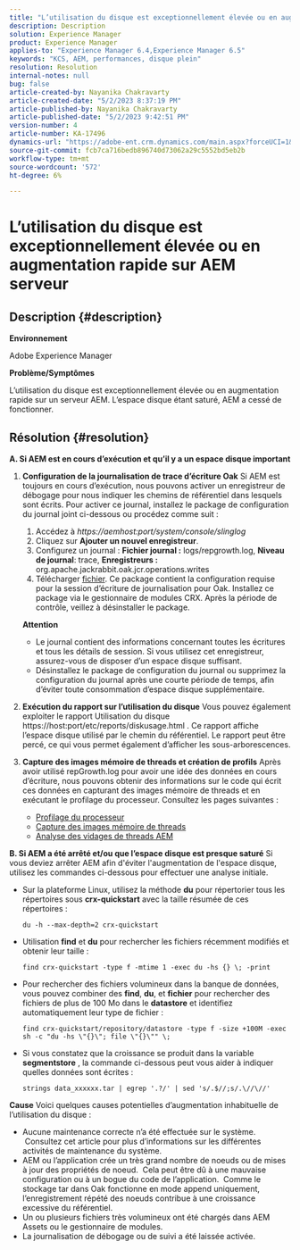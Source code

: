 ```yaml
---
title: "L’utilisation du disque est exceptionnellement élevée ou en augmentation rapide sur AEM serveur"
description: Description
solution: Experience Manager
product: Experience Manager
applies-to: "Experience Manager 6.4,Experience Manager 6.5"
keywords: "KCS, AEM, performances, disque plein"
resolution: Resolution
internal-notes: null
bug: false
article-created-by: Nayanika Chakravarty
article-created-date: "5/2/2023 8:37:19 PM"
article-published-by: Nayanika Chakravarty
article-published-date: "5/2/2023 9:42:51 PM"
version-number: 4
article-number: KA-17496
dynamics-url: "https://adobe-ent.crm.dynamics.com/main.aspx?forceUCI=1&pagetype=entityrecord&etn=knowledgearticle&id=104d8e1f-29e9-ed11-a7c6-6045bd006268"
source-git-commit: fcb7ca716bedb896740d73062a29c5552bd5eb2b
workflow-type: tm+mt
source-wordcount: '572'
ht-degree: 6%

---
```


# L’utilisation du disque est exceptionnellement élevée ou en augmentation rapide sur AEM serveur

## Description {#description}


<b>Environnement</b>

Adobe Experience Manager

<b>Problème/Symptômes</b>

L’utilisation du disque est exceptionnellement élevée ou en augmentation rapide sur un serveur AEM. L’espace disque étant saturé, AEM a cessé de fonctionner.




## Résolution {#resolution}

<b>A. Si AEM est en cours d’exécution et qu’il y a un espace disque important</b>
1. <b>Configuration de la journalisation de trace d’écriture Oak</b>    Si AEM est toujours en cours d’exécution, nous pouvons activer un enregistreur de débogage pour nous indiquer les chemins de référentiel dans lesquels sont écrits. Pour activer ce journal, installez le package de configuration du journal joint ci-dessous ou procédez comme suit :

   1. Accédez à *https://aemhost:port/system/console/slinglog*
   2. Cliquez sur <b>Ajouter un nouvel enregistreur</b>.
   3. Configurez un journal : <b>Fichier journal :</b> logs/repgrowth.log, <b>Niveau de journal</b>: trace, <b>Enregistreurs :</b> org.apache.jackrabbit.oak.jcr.operations.writes
   4. Télécharger [fichier](https://helpx.adobe.com/content/dam/help/en/experience-manager/kb/analyze-unusual-repository-growth/jcr:content/main-pars/download/log_repository_growth-1.zip).        Ce package contient la configuration requise pour la session d’écriture de journalisation pour Oak. Installez ce package via le gestionnaire de modules CRX. Après la période de contrôle, veillez à désinstaller le package.

   <b>Attention</b>

   - Le journal contient des informations concernant toutes les écritures et tous les détails de session. Si vous utilisez cet enregistreur, assurez-vous de disposer d’un espace disque suffisant.
   - Désinstallez le package de configuration du journal ou supprimez la configuration du journal après une courte période de temps, afin d’éviter toute consommation d’espace disque supplémentaire.
2. <b>Exécution du rapport sur l’utilisation du disque</b>    Vous pouvez également exploiter le rapport Utilisation du disque https://host:port/etc/reports/diskusage.html . Ce rapport affiche l’espace disque utilisé par le chemin du référentiel. Le rapport peut être percé, ce qui vous permet également d’afficher les sous-arborescences.
3. <b>Capture des images mémoire de threads et création de profils</b>    Après avoir utilisé repGrowth.log pour avoir une idée des données en cours d’écriture, nous pouvons obtenir des informations sur le code qui écrit ces données en capturant des images mémoire de threads et en exécutant le profilage du processeur. Consultez les pages suivantes :

   - [Profilage du processeur](https://experienceleague.adobe.com/docs/experience-cloud-kcs/kbarticles/KA-17499.html?lang=fr)
   - [Capture des images mémoire de threads](https://experienceleague.adobe.com/docs/experience-cloud-kcs/kbarticles/KA-17452.html?lang=fr)
   - [Analyse des vidages de threads AEM](https://experienceleague.adobe.com/docs/experience-cloud-kcs/kbarticles/KA-16458.html?lang=fr)

<b>B. Si AEM a été arrêté et/ou que l’espace disque est presque saturé</b>
Si vous deviez arrêter AEM afin d&#39;éviter l&#39;augmentation de l&#39;espace disque, utilisez les commandes ci-dessous pour effectuer une analyse initiale.

- Sur la plateforme Linux, utilisez la méthode <b>du</b> pour répertorier tous les répertoires sous <b>crx-quickstart</b> avec la taille résumée de ces répertoires :<br>

   ```
   du -h --max-depth=2 crx-quickstart
   ```
- Utilisation <b>find</b> et <b>du</b> pour rechercher les fichiers récemment modifiés et obtenir leur taille :

   ```
   find crx-quickstart -type f -mtime 1 -exec du -hs {} \; -print
   ```
- Pour rechercher des fichiers volumineux dans la banque de données, vous pouvez combiner des <b>find</b>, <b>du</b>, et <b>fichier</b> pour rechercher des fichiers de plus de 100 Mo dans le <b>datastore</b> et identifiez automatiquement leur type de fichier :

   ```
   find crx-quickstart/repository/datastore -type f -size +100M -exec sh -c "du -hs \"{}\"; file \"{}\"" \;
   ```
- Si vous constatez que la croissance se produit dans la variable <b>segmentstore</b> , la commande ci-dessous peut vous aider à indiquer quelles données sont écrites :

   ```
   strings data_xxxxxx.tar | egrep '.?/' | sed 's/.$//;s/.\//\//'
   ```

<b>Cause</b>
Voici quelques causes potentielles d’augmentation inhabituelle de l’utilisation du disque :

- Aucune maintenance correcte n’a été effectuée sur le système.  Consultez cet article pour plus d’informations sur les différentes activités de maintenance du système.
- AEM ou l’application crée un très grand nombre de noeuds ou de mises à jour des propriétés de noeud.  Cela peut être dû à une mauvaise configuration ou à un bogue du code de l’application.  Comme le stockage tar dans Oak fonctionne en mode append uniquement, l’enregistrement répété des noeuds contribue à une croissance excessive du référentiel.
- Un ou plusieurs fichiers très volumineux ont été chargés dans AEM Assets ou le gestionnaire de modules.
- La journalisation de débogage ou de suivi a été laissée activée.

